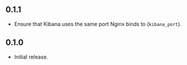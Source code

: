 ## 0.1.1

- Ensure that Kibana uses the same port Nginx binds to (`kibana_port`).

## 0.1.0

- Initial release.
